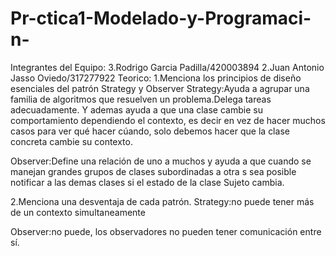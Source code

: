 # Pr-ctica1-Modelado-y-Programaci-n-
Integrantes del Equipo:
3.Rodrigo Garcia Padilla/420003894
2.Juan Antonio Jasso Oviedo/317277922
Teorico:
1.Menciona los principios de diseño esenciales del patrón Strategy y Observer
Strategy:Ayuda a agrupar una familia de algoritmos que resuelven un problema.Delega tareas adecuadamente.
Y ademas ayuda a que una clase cambie su comportamiento dependiendo el contexto, es decir en vez de hacer muchos casos
para ver qué hacer cúando, solo debemos hacer que la clase concreta cambie su contexto.

Observer:Define una relación de uno a muchos y ayuda a que cuando se manejan grandes grupos de clases subordinadas a otra s
sea posible notificar a las demas clases si el estado de la clase Sujeto cambia.

2.Menciona una desventaja de cada patrón.
Strategy:no puede tener más de un contexto simultaneamente

Observer:no puede, los observadores no pueden tener comunicación entre sí.
